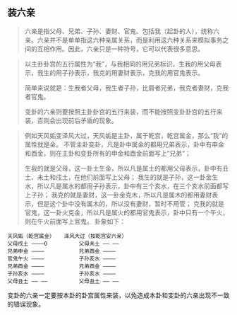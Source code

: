 ## 装六亲

> 六亲是指父母、兄弟、子孙、妻财、官鬼、包括我（起卦的人），统称六亲。六亲并不是单单指这六种亲属关系，而是利用这六种关系来模拟事务之间的互相作用。因此，六亲只是一种符号，它可以代表很多意思。

> 以主卦卦宫的五行属性为“我”，与我相同的用兄弟标识，生我的用父母表示，我生的用子孙表示，我克的用妻财表示，克我的用官鬼表示。
> 
> 简单来说就是：生我者父母，我生者子孙，比肩者兄弟，我克者妻财，克我者官鬼。
> 
> 变卦的六亲则要按照主卦卦宫的五行来装，而不能按照变卦卦宫的五行来装，否则会出现前后矛盾的现象。

> 例如天风姤变泽风大过，天风姤是主卦，属于乾宫，乾宫属金，那么“我”的属性就是金。
> 不管主卦变卦，凡是卦中属金的都用兄弟表示，卦中有申金和酉金，则在主卦和变卦所有的申金和酉金前面写上”兄弟“；
> 
> 生我的就是父母，这一卦土生金，所以凡是属土的都用父母表示，卦中有丑土、未土和戍土，在他们前面写上父母；
> 我生的就是子孙，这一卦金生水，所以凡是属水的都用子孙表示，卦中有三个亥水，在三个亥水前面都写上子孙；
> 我克的就是妻财，这一卦金克木，所以凡是属木的都用妻财表示，但是这个卦中没有属木的，所以没有妻财，暂时不用管；
> 克我的就是官鬼，这一卦火克金，所以凡是属火的都用官鬼表示，卦中只有一个午火，则在午火前面写上官鬼。
卦象如下：
```
天风姤（乾宫属金）   泽风大过（按乾宫安六亲）
父母戍土 ————O          父母未土 —— ——
兄弟申金 ————           兄弟酉金 ————
官鬼午火 ————           子孙亥水 ————
兄弟酉金 ————           兄弟酉金 ————
子孙亥水 ————           子孙亥水 ————
父母丑土 —— ——          父母丑土 —— ——
```
变卦的六亲一定要按本卦的卦宫属性来装，以免造成本卦和变卦的六亲出现不一致的错误现象。
